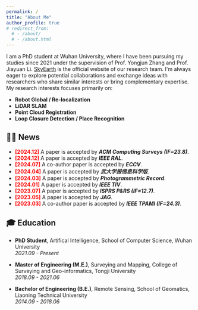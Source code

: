 ```yaml
---
permalink: /
title: "About Me"
author_profile: true
# redirect_from: 
  # - /about/
  # - /about.html
---
```


I am a PhD student at Wuhan University, where I have been pursuing my studies since 2021 under the supervision of Prof. Yongjun Zhang and Prof. Jiayuan Li. [SkyEarth](https://skyearth.org/) is the official website of our research team. I'm always eager to explore potential collaborations and exchange ideas with researchers who share similar interests or bring complementary expertise. My research interests focuses primarily on:
 - **Robot Global / Re-localization**
 - **LiDAR SLAM**
 - **Point Cloud Registration**
 - **Loop Closure Detection / Place Recognition**

## 🧑‍💼 News
- **<span style="color:red;">[2024.12]</span>** A paper is accepted by ***ACM Computing Surveys (IF=23.8)***.
- **<span style="color:red;">[2024.12]</span>** A paper is accepted by ***IEEE RAL***.
- **<span style="color:red;">[2024.07]</span>** A co-author paper is accepted by ***ECCV***.
- **<span style="color:red;">[2024.04]</span>** A paper is accepted by ***武大学报信息科学版***.
- **<span style="color:red;">[2024.03]</span>** A paper is accepted by ***Photogrammetric Record***.
- **<span style="color:red;">[2024.01]</span>** A paper is accepted by ***IEEE TIV***.
- **<span style="color:red;">[2023.07]</span>** A paper is accepted by ***ISPRS P&RS (IF=12.7)***.
- **<span style="color:red;">[2023.05]</span>** A paper is accepted by ***JAG***.
- **<span style="color:red;">[2023.03]</span>** A co-author paper is accepted by ***IEEE TPAMI (IF=24.3)***.

## 🎓 **Education**
- **PhD Student**, Artifical Intelligence, School of Computer Science, Wuhan University  
  _2021.09 - Present_

- **Master of Engineering (M.E.)**, Surveying and Mapping, College of Surveying and Geo-informatics, Tongji University  
  _2018.09 - 2021.06_

- **Bachelor of Engineering (B.E.)**, Remote Sensing, School of Geomatics, Liaoning Technical University  
  _2014.09 - 2018.06_ 